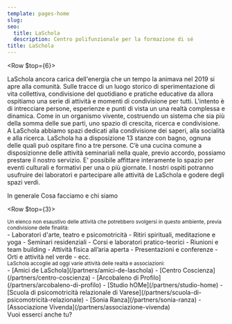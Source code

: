 ```yaml
---
template: pages-home
slug: 
seo:
  title: LaSchola
  description: Centro polifunzionale per la formazione di sé
title: LaSchola
---
```


<Row $top={6}>
  <Col md={6} $initial>
    LaSchola ancora carica dell'energia che un tempo la animava nel 2019 si apre alla comunità. Sulle tracce di un luogo storico di sperimentazione di vita collettiva, condivisione del quotidiano e pratiche educative da allora ospitiamo una serie di attività e momenti di condivisione per tutti. L'intento è di intrecciare persone, esperienze e punti di vista un una realtà complessa e dinamica. Come in un organismo vivente, costruendo un sistema che sia più della somma delle sue parti, uno spazio di crescita, ricerca e condivisione.
  </Col>
  <Col md={6}>
    A LaSchola abbiamo spazi dedicati alla condivisione dei saperi, alla socialità e alla ricerca. LaSchola ha a disposizione 13 stanze con bagno, ognuna delle quali può ospitare fino a tre persone. C’è una cucina comune a disposizionne delle attività seminariali nella quale, previo accordo, possiamo prestare il nostro servizio. E' possibile affittare interamente lo spazio per eventi culturali e formativi per una o più giornate. I nostri ospiti potranno usufruire dei laboratori e partecipare alle attività de LaSchola e godere degli spazi verdi.
  </Col>
</Row>

<SectionTitle>In generale</SectionTitle>
<SectionSubtitle>Cosa facciamo e chi siamo</SectionSubtitle>

<Row $top={3}>
  <Col md={6}>
    <small>Un elenco non esaustivo delle attività che potrebbero svolgersi in questo ambiente, previa condivisione delle finalità:</small>
    <div>
      - Laboratori d'arte, teatro e psicomotricità
      - Ritiri spirituali, meditazione e yoga
      - Seminari residenziali
      - Corsi e laboratori pratico-teorici
      - Riunioni e team building
      - Attività fisica all’aria aperta
      - Presentazioni e conferenze
      - Orti e attività nel verde
      - ecc.
    </div>
  </Col>
  <Col md={6}>
    <small>LaSchola accoglie ad oggi varie attività delle realtà e associazioni:</small>
    <div>
      - [Amici de LaSchola](/partners/amici-de-laschola)
      - [Centro Coscienza](/partners/centro-coscienza)
      - [Arcobaleno di Profilo](/partners/arcobaleno-di-profilo)
      - [Studio hOMe](/partners/studio-home)
      - [Scuola di psicomotricità relazionale di Varese](/partners/scuola-di-psicomotricità-relazionale)
      - [Sonia Ranza](/partners/sonia-ranza)
      - [Associazione Vivenda](/partners/associazione-vivenda)
    </div>
    <ButtonLink href="/contatti">Vuoi esserci anche tu?</ButtonLink>
  </Col>
</Row>
